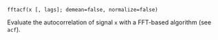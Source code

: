 ```
fftacf(x [, lags]; demean=false, normalize=false)
```

Evaluate the autocorrelation of signal `x` with a FFT-based algorithm (see `acf`).

